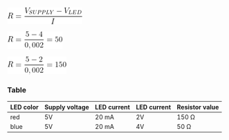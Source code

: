 

![alt text](Images/Pic3.PNG)

![alt text](Images/Pic2.PNG)

![alt text](Images/Pic1.PNG)

### Table
LED color | Supply voltage | LED current | LED current | Resistor value
------------ | -------------| -------------| -------------| ------------- |
red | 5V | 20 mA | 2V | 150 Ω | 
blue | 5V | 20 mA | 4V | 50 Ω | 






